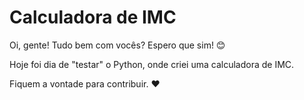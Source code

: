 # Calculadora de IMC 
Oi, gente! Tudo bem com vocês? Espero que sim!  😊   

Hoje foi dia de "testar" o Python, onde criei uma calculadora de IMC.  

 Fiquem a vontade para contribuir. ❤️



